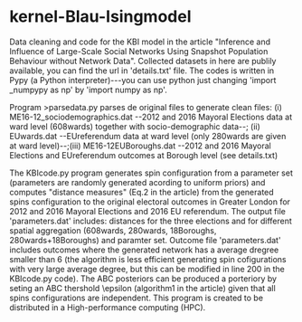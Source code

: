 # kernel-Blau-Isingmodel
Data cleaning and code for the KBI model in the article "Inference and Influence of Large-Scale Social Networks Using Snapshot Population Behaviour without Network Data". Collected datasets in here are publily available, you can find the url in 'details.txt' file. The codes is written in Pypy (a Python interpreter)---you can use python just changing 'import _numpypy as np' by 'import numpy as np'. 

Program >parsedata.py parses de original files to generate clean files: (i) ME16-12_sociodemographics.dat --2012 and 2016 Mayoral Elections data at ward level (608wards) together with socio-demographic data--; (ii) EUwards.dat --EUreferendum data at ward level (only 280wards are given at ward level)--;(iii) ME16-12EUBoroughs.dat --2012 and 2016 Mayoral Elections and EUreferendum outcomes at Borough level (see details.txt)

The KBIcode.py program generates spin configuration from a parameter set (parameters are randomly generated acording to uniform priors) and computes "distance measures" (Eq.2 in the article) from the generated spins configuration to the original electoral outcomes in Greater London for 2012 and 2016 Mayoral Elections and 2016 EU referendum. The output file 'parameters.dat' includes: distances for the three elections and for different spatial aggregation (608wards, 280wards, 18Boroughs, 280wards+18Boroughs) and paramter set. Outcome file 'parameters.dat' includes outcomes where the generated network has a average dregree smaller than 6 (the algorithm is less efficient generating spin cofigurations with very large average degree, but this can be modified in line 200 in the KBIcode.py code). The ABC posteriors can be produced a porteriory by seting an ABC thershold \epsilon (algorithm1 in the article) given that all spins configurations are independent. This program is created to be distributed in a High-performance computing (HPC).
